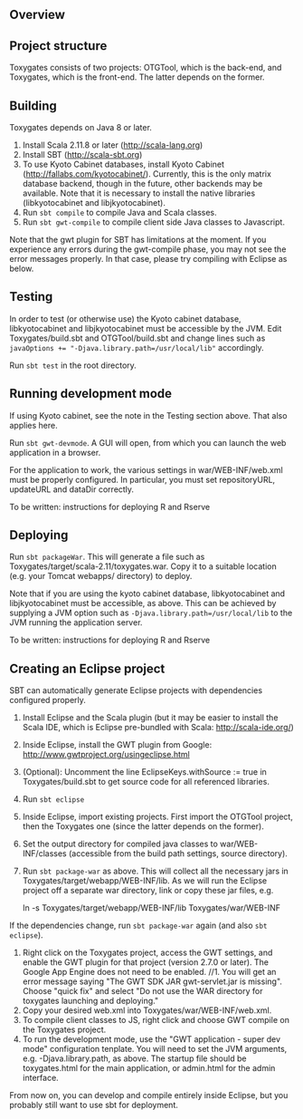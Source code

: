 ## Overview

## Project structure

Toxygates consists of two projects: OTGTool, which is the back-end, and Toxygates, which is the front-end. The latter depends on the former.

## Building

Toxygates depends on Java 8 or later.

1. Install Scala 2.11.8 or later (http://scala-lang.org)
2. Install SBT (http://scala-sbt.org)
3. To use Kyoto Cabinet databases, install Kyoto Cabinet (http://fallabs.com/kyotocabinet/). Currently, this is the only matrix database backend, though in the future, other backends may be available. Note that it is necessary to install the native libraries (libkyotocabinet and libjkyotocabinet).
4. Run `sbt compile` to compile Java and Scala classes.
5. Run `sbt gwt-compile` to compile client side Java classes to Javascript.

Note that the gwt plugin for SBT has limitations at the moment. If you experience any errors during the gwt-compile phase, you may not see the error messages properly. In that case, please try compiling with Eclipse as below.

## Testing

In order to test (or otherwise use) the Kyoto cabinet database, libkyotocabinet and libjkyotocabinet must be accessible by the JVM.
Edit Toxygates/build.sbt and OTGTool/build.sbt and change lines such as
`
javaOptions += "-Djava.library.path=/usr/local/lib"
`
accordingly.

Run `sbt test` in the root directory.

## Running development mode

If using Kyoto cabinet, see the note in the Testing section above. That also applies here.

Run `sbt gwt-devmode`. A GUI will open, from which you can launch the web application in a browser.

For the application to work, the various settings in war/WEB-INF/web.xml must be properly configured. In particular, you must set repositoryURL, updateURL and dataDir correctly.

To be written: instructions for deploying R and Rserve

## Deploying

Run `sbt packageWar`. This will generate a file such as Toxygates/target/scala-2.11/toxygates.war.
Copy it to a suitable location (e.g. your Tomcat webapps/ directory) to deploy.

Note that if you are using the kyoto cabinet database, libkyotocabinet and libjkyotocabinet must be accessible, as above.
This can be achieved by supplying a JVM option such as `-Djava.library.path=/usr/local/lib` to the JVM running the application server.

To be written: instructions for deploying R and Rserve

## Creating an Eclipse project

SBT can automatically generate Eclipse projects with dependencies configured properly.

1. Install Eclipse and the Scala plugin (but it may be easier to install the Scala IDE, which is Eclipse pre-bundled with Scala: http://scala-ide.org/)
1. Inside Eclipse, install the GWT plugin from Google: http://www.gwtproject.org/usingeclipse.html
1. (Optional): Uncomment the line EclipseKeys.withSource := true in Toxygates/build.sbt to get source code for all referenced libraries.
1. Run `sbt eclipse`
1. Inside Eclipse, import existing projects. First import the OTGTool project, then the Toxygates one (since the latter depends on the former).
1. Set the output directory for compiled java classes to war/WEB-INF/classes (accessible from the build path settings, source directory).
1. Run `sbt package-war` as above. This will collect all the necessary jars in Toxygates/target/webapp/WEB-INF/lib. As we will run the Eclipse project off a separate war directory, 
link or copy these jar files, e.g. 

    ln -s Toxygates/target/webapp/WEB-INF/lib Toxygates/war/WEB-INF

If the dependencies change, run `sbt package-war` again (and also `sbt eclipse`).

1. Right click on the Toxygates project, access the GWT settings, and enable the GWT plugin for that project (version 2.7.0 or later). The Google App Engine does not need to be enabled.
//1. You will get an error message saying "The GWT SDK JAR gwt-servlet.jar is missing". Choose "quick fix" and select "Do not use the WAR directory for toxygates launching and deploying."
1. Copy your desired web.xml into Toxygates/war/WEB-INF/web.xml.
1. To compile client classes to JS, right click and choose GWT compile on the Toxygates project.
1. To run the development mode, use the "GWT application - super dev mode" configuration tenplate. You will need to set the JVM arguments, e.g. -Djava.library.path, as above. The startup file should be toxygates.html for the main application, or admin.html for the admin interface.

From now on, you can develop and compile entirely inside Eclipse, but you probably still want to use sbt for deployment.

